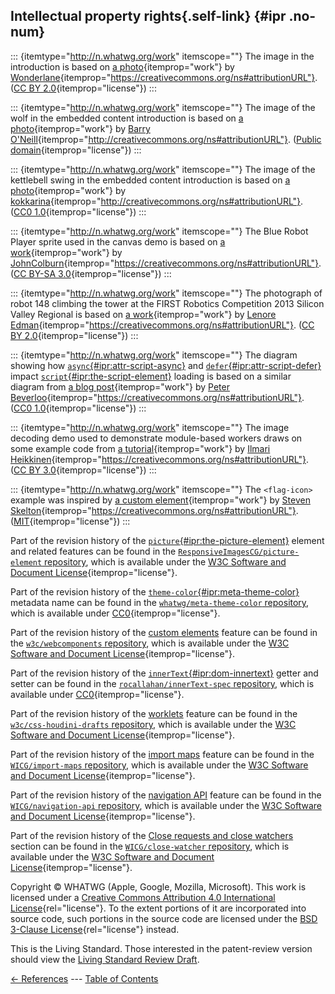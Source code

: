 ## Intellectual property rights[](#ipr){.self-link} {#ipr .no-num}

::: {itemtype="http://n.whatwg.org/work" itemscope=""}
The image in the introduction is based on [a
photo](https://www.flickr.com/photos/wonderlane/2986252088/){itemprop="work"}
by
[Wonderlane](https://www.flickr.com/photos/wonderlane/){itemprop="https://creativecommons.org/ns#attributionURL"}.
([CC BY
2.0](https://creativecommons.org/licenses/by/2.0/){itemprop="license"})
:::

::: {itemtype="http://n.whatwg.org/work" itemscope=""}
The image of the wolf in the embedded content introduction is based on
[a
photo](https://commons.wikimedia.org/wiki/File:WolfRunningInSnow.jpg){itemprop="work"}
by [Barry
O\'Neill](https://commons.wikimedia.org/wiki/File:WolfRunningInSnow.jpg){itemprop="http://creativecommons.org/ns#attributionURL"}.
([Public
domain](https://en.wikipedia.org/wiki/Public_domain){itemprop="license"})
:::

::: {itemtype="http://n.whatwg.org/work" itemscope=""}
The image of the kettlebell swing in the embedded content introduction
is based on [a
photo](https://pixabay.com/en/functional-mobility-articular-606568/){itemprop="work"}
by
[kokkarina](https://pixabay.com/en/users/506563-506563/){itemprop="http://creativecommons.org/ns#attributionURL"}.
([CC0
1.0](https://creativecommons.org/publicdomain/zero/1.0/){itemprop="license"})
:::

::: {itemtype="http://n.whatwg.org/work" itemscope=""}
The Blue Robot Player sprite used in the canvas demo is based on [a
work](https://johncolburn.deviantart.com/art/Blue-Robot-Player-Sprite-323813997){itemprop="work"}
by
[JohnColburn](https://johncolburn.deviantart.com/){itemprop="https://creativecommons.org/ns#attributionURL"}.
([CC BY-SA
3.0](https://creativecommons.org/licenses/by-sa/3.0/){itemprop="license"})
:::

::: {itemtype="http://n.whatwg.org/work" itemscope=""}
The photograph of robot 148 climbing the tower at the FIRST Robotics
Competition 2013 Silicon Valley Regional is based on [a
work](https://www.flickr.com/photos/lenore-m/8631391979/){itemprop="work"}
by [Lenore
Edman](https://www.flickr.com/photos/lenore-m/){itemprop="https://creativecommons.org/ns#attributionURL"}.
([CC BY
2.0](https://creativecommons.org/licenses/by/2.0/){itemprop="license"})
:::

::: {itemtype="http://n.whatwg.org/work" itemscope=""}
The diagram showing how
[`async`{#ipr:attr-script-async}](scripting.html#attr-script-async) and
[`defer`{#ipr:attr-script-defer}](scripting.html#attr-script-defer)
impact
[`script`{#ipr:the-script-element}](scripting.html#the-script-element)
loading is based on a similar diagram from [a blog
post](https://peter.sh/experiments/asynchronous-and-deferred-javascript-execution-explained/){itemprop="work"}
by [Peter
Beverloo](https://peter.sh/about/){itemprop="https://creativecommons.org/ns#attributionURL"}.
([CC0
1.0](https://creativecommons.org/publicdomain/zero/1.0/){itemprop="license"})
:::

::: {itemtype="http://n.whatwg.org/work" itemscope=""}
The image decoding demo used to demonstrate module-based workers draws
on some example code from [a
tutorial](https://www.html5rocks.com/en/tutorials/canvas/imagefilters/){itemprop="work"}
by [Ilmari
Heikkinen](https://www.fhtr.net/){itemprop="https://creativecommons.org/ns#attributionURL"}.
([CC BY
3.0](https://creativecommons.org/licenses/by/3.0/){itemprop="license"})
:::

::: {itemtype="http://n.whatwg.org/work" itemscope=""}
The `<flag-icon>` example was inspired by [a custom
element](https://github.com/stevenrskelton/flag-icon){itemprop="work"}
by [Steven
Skelton](http://stevenskelton.ca/){itemprop="https://creativecommons.org/ns#attributionURL"}.
([MIT](https://opensource.org/licenses/MIT){itemprop="license"})
:::

Part of the revision history of the
[`picture`{#ipr:the-picture-element}](embedded-content.html#the-picture-element)
element and related features can be found in the
[`ResponsiveImagesCG/picture-element`
repository](https://github.com/ResponsiveImagesCG/picture-element),
which is available under the [W3C Software and Document
License](https://www.w3.org/Consortium/Legal/2015/copyright-software-and-document){itemprop="license"}.

Part of the revision history of the
[`theme-color`{#ipr:meta-theme-color}](semantics.html#meta-theme-color)
metadata name can be found in the [`whatwg/meta-theme-color`
repository](https://github.com/whatwg/meta-theme-color), which is
available under
[CC0](https://creativecommons.org/publicdomain/zero/1.0/){itemprop="license"}.

Part of the revision history of the [custom
elements](custom-elements.html#custom-elements) feature can be found in
the [`w3c/webcomponents`
repository](https://github.com/w3c/webcomponents), which is available
under the [W3C Software and Document
License](https://www.w3.org/Consortium/Legal/2015/copyright-software-and-document){itemprop="license"}.

Part of the revision history of the
[`innerText`{#ipr:dom-innertext}](dom.html#dom-innertext) getter and
setter can be found in the [`rocallahan/innerText-spec`
repository](https://github.com/rocallahan/innerText-spec), which is
available under
[CC0](https://creativecommons.org/publicdomain/zero/1.0/){itemprop="license"}.

Part of the revision history of the [worklets](worklets.html#worklets)
feature can be found in the [`w3c/css-houdini-drafts`
repository](https://github.com/w3c/css-houdini-drafts), which is
available under the [W3C Software and Document
License](https://www.w3.org/Consortium/Legal/2015/copyright-software-and-document){itemprop="license"}.

Part of the revision history of the [import
maps](webappapis.html#import-maps) feature can be found in the
[`WICG/import-maps` repository](https://github.com/WICG/import-maps),
which is available under the [W3C Software and Document
License](https://www.w3.org/Consortium/Legal/2015/copyright-software-and-document){itemprop="license"}.

Part of the revision history of the [navigation
API](nav-history-apis.html#navigation-api) feature can be found in the
[`WICG/navigation-api`
repository](https://github.com/WICG/navigation-api), which is available
under the [W3C Software and Document
License](https://www.w3.org/Consortium/Legal/2015/copyright-software-and-document){itemprop="license"}.

Part of the revision history of the [Close requests and close
watchers](interaction.html#close-requests-and-close-watchers) section
can be found in the [`WICG/close-watcher`
repository](https://github.com/WICG/close-watcher), which is available
under the [W3C Software and Document
License](https://www.w3.org/Consortium/Legal/2015/copyright-software-and-document){itemprop="license"}.

Copyright © WHATWG (Apple, Google, Mozilla, Microsoft). This work is
licensed under a [Creative Commons Attribution 4.0 International
License](https://creativecommons.org/licenses/by/4.0/){rel="license"}.
To the extent portions of it are incorporated into source code, such
portions in the source code are licensed under the [BSD 3-Clause
License](https://opensource.org/licenses/BSD-3-Clause){rel="license"}
instead.

This is the Living Standard. Those interested in the patent-review
version should view the [Living Standard Review
Draft](/review-drafts/2025-01/).

[← References](references.html) --- [Table of Contents](./)
